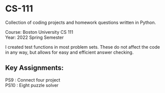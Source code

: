 # CS-111
Collection of coding projects and homework questions written in Python. 

Course: Boston University CS 111 <br/>
Year: 2022 Spring Semester

I created test functions in most problem sets. These do not affect the code in any way, but allows for easy and efficient answer checking.

Key Assignments:
-----
PS9 : Connect four project <br/>
PS10 : Eight puzzle solver
